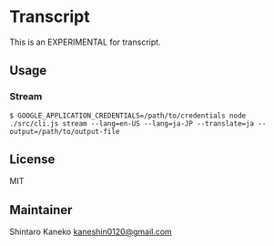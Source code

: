 # Transcript

This is an EXPERIMENTAL for transcript.

## Usage

### Stream

```shell
$ GOOGLE_APPLICATION_CREDENTIALS=/path/to/credentials node ./src/cli.js stream --lang=en-US --lang=ja-JP --translate=ja --output=/path/to/output-file
```

## License

MIT

## Maintainer

Shintaro Kaneko <kaneshin0120@gmail.com>

